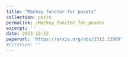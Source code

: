 ```yaml
---
title: "Mackey functor for posets"
collection: posts
permalink: /Mackey_functor_for_posets
excerpt: ''
date: 2023-12-22
paperurl: 'https://arxiv.org/abs/2312.13989'
#citation: ''
---
```

